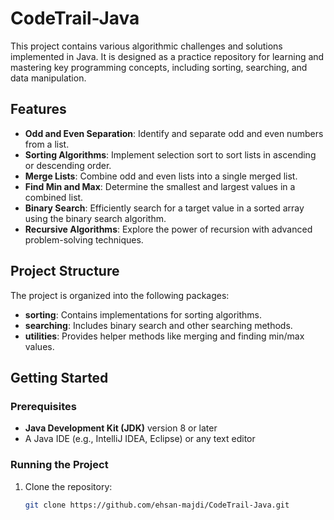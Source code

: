 # CodeTrail-Java

This project contains various algorithmic challenges and solutions implemented in Java. It is designed as a practice repository for learning and mastering key programming concepts, including sorting, searching, and data manipulation.

## Features

- **Odd and Even Separation**: Identify and separate odd and even numbers from a list.
- **Sorting Algorithms**: Implement selection sort to sort lists in ascending or descending order.
- **Merge Lists**: Combine odd and even lists into a single merged list.
- **Find Min and Max**: Determine the smallest and largest values in a combined list.
- **Binary Search**: Efficiently search for a target value in a sorted array using the binary search algorithm.
- **Recursive Algorithms**: Explore the power of recursion with advanced problem-solving techniques.

## Project Structure

The project is organized into the following packages:
- **sorting**: Contains implementations for sorting algorithms.
- **searching**: Includes binary search and other searching methods.
- **utilities**: Provides helper methods like merging and finding min/max values.

## Getting Started

### Prerequisites
- **Java Development Kit (JDK)** version 8 or later
- A Java IDE (e.g., IntelliJ IDEA, Eclipse) or any text editor

### Running the Project
1. Clone the repository:
   ```bash
   git clone https://github.com/ehsan-majdi/CodeTrail-Java.git
